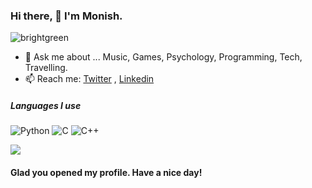 ### Hi there, 👋 I'm Monish.
![brightgreen](https://komarev.com/ghpvc/?username=xmonish)

- 💬 Ask me about ... Music, Games, Psychology, Programming, Tech, Travelling.
- 📫 Reach me: [Twitter](https://www.twitter.com/monishsingh26) , [Linkedin](https://www.linkedin.com/in/xmonish/)

##### Languages I use

![Python](https://img.shields.io/badge/-Python-000000?style=flat&logo=python)
![C](https://img.shields.io/badge/-C-000000?style=flat&logo=c)
![C++](https://img.shields.io/badge/-C++-000000?style=flat&logo=c%2B%2B)



<img src="https://github-readme-stats.vercel.app/api?username=xmonish&&show_icons=true&title_color=ffffff&icon_color=bb2acf&text_color=daf7dc&bg_color=191919">

#### Glad you opened my profile. Have a nice day!
